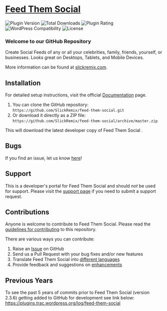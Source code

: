 # [Feed Them Social](https://feedthemsocial.com) #

![Plugin Version](https://img.shields.io/wordpress/plugin/v/feed-them-social.svg?maxAge=3.0.1000) ![Total Downloads](https://img.shields.io/wordpress/plugin/dt/feed-them-social.svg?maxAge=2592000) ![Plugin Rating](https://img.shields.io/wordpress/plugin/r/feed-them-social.svg?maxAge=2592000) ![WordPress Compatibility](https://img.shields.io/wordpress/v/feed-them-social.svg?maxAge=2592000) ![License](https://img.shields.io/badge/license-GPL--3.0%2B-red.svg)

### Welcome to our GitHub Repository

Create Social Feeds of any or all your celebrities, family, friends, yourself, or businesses. Looks great on Desktops, Tablets, and Mobile Devices.

More information can be found at [slickremix.com](https://slickremix.com).

## Installation ##

For detailed setup instructions, visit the official [Documentation](http://www.slickremix.com/feed-them-social/) page.

1. You can clone the GitHub repository: `https://github.com/SlickRemix/feed-them-social.git`
2. Or download it directly as a ZIP file: `https://github.com/SlickRemix/feed-them-social/archive/master.zip`

This will download the latest developer copy of Feed Them Social .

## Bugs ##
If you find an issue, let us know [here](https://github.com/SlickRemix/feed-them-social/issues?state=open)!

## Support ##
This is a developer's portal for Feed Them Social and should _not_ be used for support. Please visit the [support page](https://slickremix.com/support) if you need to submit a support request.

## Contributions ##
Anyone is welcome to contribute to Feed Them Social. Please read the [guidelines for contributing](https://github.com/SlickRemix/feed-them-social/blob/master/CONTRIBUTING.md) to this repository.

There are various ways you can contribute:

1. Raise an [Issue](https://github.com/SlickRemix/feed-them-social/issues) on GitHub
2. Send us a Pull Request with your bug fixes and/or new features
3. Translate Feed Them Social into [different languages](https://translate.wordpress.org/projects/wp-plugins/feed-them-social)
4. Provide feedback and suggestions on [enhancements](https://github.com/SlickRemix/feed-them-social/issues?direction=desc&labels=Enhancement&page=1&sort=created&state=open)

## Previous Years ##
To see the past 5 years of commits prior to Feed Them Social (version 2.3.6) getting added to GitHub for development see link below:
https://plugins.trac.wordpress.org/log/feed-them-social